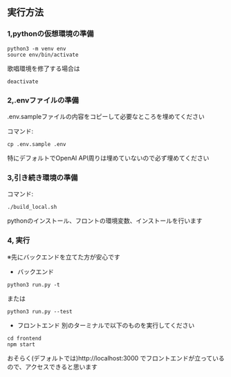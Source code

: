 ## 実行方法

### 1,pythonの仮想環境の準備
```
python3 -m venv env
source env/bin/activate
```
歌唱環境を修了する場合は
```
deactivate
```

### 2,.envファイルの準備
.env.sampleファイルの内容をコピーして必要なところを埋めてください

コマンド:
```
cp .env.sample .env
```
特にデフォルトでOpenAI API周りは埋めていないので必ず埋めてください

### 3,引き続き環境の準備
コマンド:
```
./build_local.sh
```
pythonのインストール、フロントの環境変数、インストールを行います

### 4, 実行

※先にバックエンドを立てた方が安心です
- バックエンド
```
python3 run.py -t
```
または
```
python3 run.py --test
```
- フロントエンド
別のターミナルで以下のものを実行してください
```
cd frontend
npm start
```

おそらく(デフォルトでは)http://localhost:3000 でフロントエンドが立っているので、アクセスできると思います
